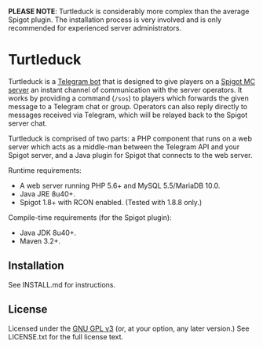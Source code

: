 **PLEASE NOTE**: Turtleduck is considerably more complex than the average 
Spigot plugin. The installation process is very involved and is only 
recommended for experienced server administrators.

# Turtleduck

Turtleduck is a [Telegram bot](https://core.telegram.org/bots) that is 
designed to give players on a [Spigot MC server](https://www.spigotmc.org/) 
an instant channel of communication with the server operators. It works by 
providing a command (`/sos`) to players which forwards the given message to 
a Telegram chat or group. Operators can also reply directly to messages 
received via Telegram, which will be relayed back to the Spigot server chat.

Turtleduck is comprised of two parts: a PHP component that runs on a 
web server which acts as a middle-man between the Telegram API and your Spigot 
server, and a Java plugin for Spigot that connects to the web server.

Runtime requirements:
 * A web server running PHP 5.6+ and MySQL 5.5/MariaDB 10.0.
 * Java JRE 8u40+.
 * Spigot 1.8+ with RCON enabled. (Tested with 1.8.8 only.)

Compile-time requirements (for the Spigot plugin):
 * Java JDK 8u40+.
 * Maven 3.2+.
 
## Installation

See INSTALL.md for instructions.

## License

Licensed under the [GNU GPL v3](https://www.gnu.org/licenses/gpl.html) (or, at
your option, any later version.) See LICENSE.txt for the full license text.
